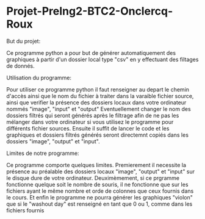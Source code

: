 # Projet-PreIng2-BTC2-Onclercq-Roux
But du projet:

Ce programme python a pour but de générer automatiquement des graphiques à partir d'un dossier local type "csv" en y effectuant des filtages de donnés.

Utilisation du programme:

Pour utiliser ce programme python il faut renseigner au depart le chemin d'accès ainsi que le nom du fichier à traiter dans la varaible fichier source, ainsi que verifier la présence des dossiers locaux dans votre ordinateur nommés "image", "input" et "output"
Eventuellement changer le nom des dossiers filtrés qui seront générés après le filtrage afin de ne pas les mélanger dans votre ordinateur si vous utilisez le programme pour différents fichier sources.
Ensuite il suffit de lancer le code et les graphiques et dossiers filtrés générés seront directemnt copiés dans les dossiers "image", "output" et "input".

Limites de notre programme:

Ce programme comporte quelques limites. Premierement il necessite la présence au préalable des dossiers locaux "image", "output" et "input" sur le disque dure de votre ordinateur.
Deuximèmement, si ce prgramme fonctionne quelque soit le nombre de souris, il ne fonctionne que sur les fichiers ayant le même nombre et orde de colonnes que ceux fournis dans le cours.
Et enfin le programme ne pourra générer les graphiques "violon" que si le "washout day" est renseigné en tant que 0 ou 1, comme dans les fichiers fournis 

